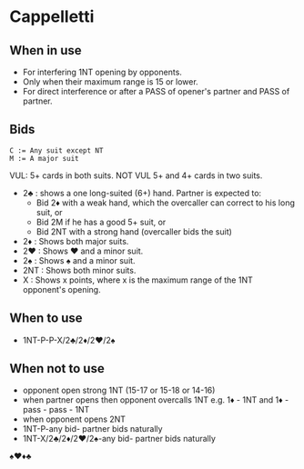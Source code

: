 # Cappelletti

## When in use

- For interfering 1NT opening by opponents. 
- Only when their maximum range is 15 or lower.
- For direct interference or after a PASS of opener's partner and PASS of partner.

## Bids

```
C := Any suit except NT
M := A major suit
```

VUL: 5+ cards in both suits.
NOT VUL 5+ and 4+ cards in two suits.

- 2♣ : shows a one long-suited (6+) hand. Partner is expected to:
  - Bid 2♦ with a weak hand, which the overcaller can correct to his long suit, or
  - Bid 2M if he has a good 5+ suit, or
  - Bid 2NT with a strong hand (overcaller bids the suit)
- 2♦ : Shows both major suits.
- 2♥ : Shows ♥ and a minor suit. 
- 2♠ : Shows ♠ and a minor suit.
- 2NT : Shows both minor suits.
- X : Shows x points, where x is the maximum range of the 1NT opponent's opening.

## When to use
- 1NT-P-P-X/2♣/2♦/2♥/2♠


## When not to use
- opponent open strong 1NT (15-17 or 15-18 or 14-16)
- when partner opens then opponent overcalls 1NT e.g. 1♦ - 1NT  and 1♦ - pass - pass - 1NT
- when opponent opens 2NT
- 1NT-P-any bid- partner bids naturally
- 1NT-X/2♣/2♦/2♥/2♠-any bid- partner bids naturally

♠♥♦♣

